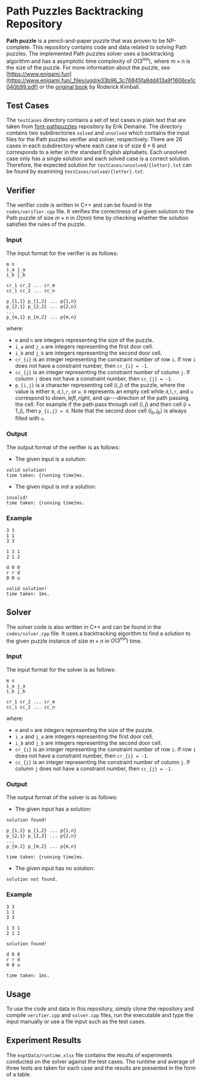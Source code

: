 # Path Puzzles Backtracking Repository

**Path puzzle** is a pencil-and-paper puzzle that was proven to be NP-complete. This repository contains code and data related to solving Path puzzles. The implemented Path puzzles solver uses a backtracking algorithm and has a asymptotic time complexity of $O(3^{mn})$, where $m \times n$ is the size of the puzzle.
For more information about the puzzle, see [https://www.enigami.fun](https://www.enigami.fun/_files/ugd/e33b96_3c76845fa9dd413a9f1606ce1c040b99.pdf) or the [original book](https://books.google.co.id/books/about/Path_Puzzles.html?id=tDhaswEACAAJ&redir_esc=y) by Roderick Kimball.

## Test Cases

The `testCases` directory contains a set of test cases in plain text that are taken from [font-pathpuzzles](https://github.com/edemaine/font-pathpuzzles) repository by Erik Demaine.  The directory contains two subdirectories `solved` and `unsolved` which contains the input files for the Path puzzles verifier and solver, respectively. 
There are 26 cases in each subdirectory where each case is of size $6 \times 6$ and corresponds to a letter in the standard English alphabets. Each unsolved case only has a single solution and each solved case is a correct solution.  Therefore, the expected solution for  `testCases/unsolved/{letter}.txt` can be found by examining  `testCases/solved/{letter}.txt`.

## Verifier

The verifier code is written in C++ and can be found in the `codes/verifier.cpp` file. It verifies the correctness of a given solution to the Path puzzle of size $m \times n$ in $O(mn)$ time by checking whether the solution satisfies the rules of the puzzle.

### Input
The input format for the verifier is as follows:
```
m n
i_a j_a
i_b j_b

cr_1 cr_2 ... cr_m
cc_1 cc_2 ... cc_n

p_{1,1} p_{1,2} ... p{1,n}
p_{2,1} p_{2,2} ... p{2,n}
...
p_{m,1} p_{m,2} ... p{m,n}
```
where:

 - `m` and `n` are integers representing the size of the puzzle.
 - `i_a` and `j_a` are integers representing the first door cell.
 - `i_b` and `j_b` are integers representing the second door cell.
 - `cr_{i}` is an integer representing the constraint number of row `i`. If row `i` does not have a constraint number, then `cr_{i} = -1`.
 - `cc_{j}` is an integer representing the constraint number of column `j`. If column `j` does not have a constraint number, then `cc_{j} = -1`.
 - `p_{i,j}` is a character representing cell $(i,j)$ of the puzzle, where the value is either `0`, `d`,`l`,`r`, or `u`. `0` represents an empty cell while `d`,`l`,`r`, and `u` correspond to $down, left, right,$ and $up$---direction of the path passing the cell. For example if the path pass through cell $(i,j)$ and then cell  $(i+1,j)$, then `p_{i,j} = d`.  Note that the second door cell $(i_b,j_b)$ is always filled with `u`.

### Output
The output format of the verifier is as follows:

 - The given input is a solution:
 ```
 valid solution!
 time taken: {running time}ms.
 ```
 - The given input is not a solution:
  ```
 invalid!
 time taken: {running time}ms.
 ```
### Example
```
3 3
1 1
3 3

1 3 1
2 1 2

d 0 0
r r d
0 0 u
```
```
valid solution!
time taken: 1ms.
 ```

## Solver

The solver code is also written in C++ and can be found in the `codes/solver.cpp` file. It uses a backtracking algorithm to find a solution to the given puzzle instance of size $m \times n$ in $O(3^{mn})$ time.

### Input
The input format for the solver is as follows:
```
m n
i_a j_a
i_b j_b

cr_1 cr_2 ... cr_m
cc_1 cc_2 ... cc_n
```
where:

 - `m` and `n` are integers representing the size of the puzzle.
 - `i_a` and `j_a` are integers representing the first door cell.
 - `i_b` and `j_b` are integers representing the second door cell.
 - `cr_{i}` is an integer representing the constraint number of row `i`. If row `i` does not have a constraint number, then `cr_{i} = -1`.
 - `cc_{j}` is an integer representing the constraint number of column `j`. If column `j` does not have a constraint number, then `cc_{j} = -1`.

### Output
The output format of the solver is as follows:

 - The given input has a solution:
 ```
solution found!

p_{1,1} p_{1,2} ... p{1,n}
p_{2,1} p_{2,2} ... p{2,n}
...
p_{m,1} p_{m,2} ... p{m,n}

time taken: {running time}ms.
 ```
 - The given input has no solution:
  ```
solution not found.
 ```

### Example
```
3 3
1 1
3 3

1 3 1
2 1 2
```
```
solution found!

d 0 0
r r d
0 0 u

time taken: 1ms.
 ```
## Usage

To use the code and data in this repository, simply clone the repository and compile `verifier.cpp` and `solver.cpp` files, run the executable and type the input manually or use a file input such as the test cases.

## Experiment Results

The `exptData/runtime.xlsx` file contains the results of experiments conducted on the solver against the test cases. The runtime and average of three tests are taken for each case and the results are presented in the form of  a table.

